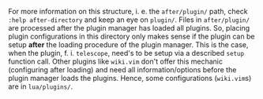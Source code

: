 For more information on this structure, i. e. the `after/plugin/` path, check `:help after-directory` and keep an eye on `plugin/`. Files in `after/plugin/` are processed after the plugin manager has loaded all plugins. So, placing plugin configurations in this directory only makes sense if the plugin can be setup **after** the loading procedure of the plugin manager. This is the case, when the plugin, f. i. `telescope`, need's to be setup via a described `setup` function call. Other plugins like `wiki.vim` don't offer this mechanic (configuring after loading) and need all information/options before the plugin manager loads the plugins. Hence, some configurations (`wiki.vim`s) are in `lua/plugins/`.
